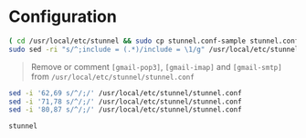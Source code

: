 # Configuration

```sh
( cd /usr/local/etc/stunnel && sudo cp stunnel.conf-sample stunnel.conf)
sudo sed -ri "s/^;include = (.*)/include = \1/g" /usr/local/etc/stunnel/stunnel.conf
```

> Remove or comment `[gmail-pop3]`, `[gmail-imap]` and `[gmail-smtp]` from `/usr/local/etc/stunnel/stunnel.conf`

```sh
sed -i '62,69 s/^/;/' /usr/local/etc/stunnel/stunnel.conf
sed -i '71,78 s/^/;/' /usr/local/etc/stunnel/stunnel.conf
sed -i '80,87 s/^/;/' /usr/local/etc/stunnel/stunnel.conf
```

```sh
stunnel
```
